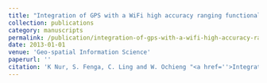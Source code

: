 ```yaml
---
title: "Integration of GPS with a WiFi high accuracy ranging functionality"
collection: publications
category: manuscripts
permalink: /publication/integration-of-gps-with-a-wifi-high-accuracy-ranging-functionality
date: 2013-01-01
venue: 'Geo-spatial Information Science'
paperurl: ''
citation: 'K Nur, S. Fenga, C. Ling and W. Ochieng "<a href=''>Integration of GPS with a WiFi high accuracy ranging functionality</a>", Geo-spatial Information Science, vol. 16, no. 3, pp. 155-168, 2013.'
---
```

